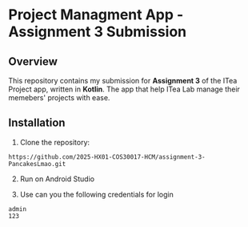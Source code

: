 ﻿# Project Managment App - Assignment 3 Submission

## Overview
This repository contains my submission for **Assignment 3** of the ITea Project  app, written in **Kotlin**. The app that help ITea Lab manage their memebers' projects with ease.

## Installation
1. Clone the repository:
```
https://github.com/2025-HX01-COS30017-HCM/assignment-3-PancakesLmao.git
```
2. Run on Android Studio

3. Use can you the following credentials for login
```
admin
123
```
